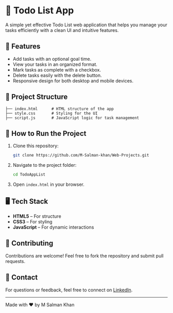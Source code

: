 
# 📝 Todo List App

A simple yet effective Todo List web application that helps you manage your tasks efficiently with a clean UI and intuitive features.

## 🚀 Features
- Add tasks with an optional goal time.
- View your tasks in an organized format.
- Mark tasks as complete with a checkbox.
- Delete tasks easily with the delete button.
- Responsive design for both desktop and mobile devices.

## 📂 Project Structure
```
├── index.html      # HTML structure of the app
├── style.css       # Styling for the UI
├── script.js       # JavaScript logic for task management
```

## 🎯 How to Run the Project
1. Clone this repository:
   ```bash
   git clone https://github.com/M-Salman-khan/Web-Projects.git
   ```
2. Navigate to the project folder:
   ```bash
   cd TodoAppList
   ```
3. Open `index.html` in your browser.

## 🖥️ Tech Stack
- **HTML5** – For structure
- **CSS3** – For styling
- **JavaScript** – For dynamic interactions


## 🤝 Contributing
Contributions are welcome! Feel free to fork the repository and submit pull requests.


## 📧 Contact
For questions or feedback, feel free to connect on [LinkedIn](https://www.linkedin.com/in/m-salman-khan-/).

---
Made with ❤️ by M Salman Khan
